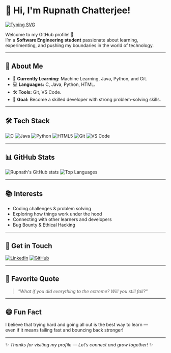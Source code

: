 # 👋 Hi, I'm Rupnath Chatterjee!

[![Typing SVG](https://readme-typing-svg.herokuapp.com?font=Fira+Code&pause=1000&color=36BCF7&width=500&lines=Hi%2C+I'm+Rupnath+Chatterjee!;Software+Engineering+Student;Learning+Machine+Learning+%26+Development;Always+Curious+%26+Exploring+New+Tech)](https://git.io/typing-svg)

Welcome to my GitHub profile! 🚀  
I’m a **Software Engineering student** passionate about learning, experimenting, and pushing my boundaries in the world of technology.

---

## 🚀 About Me
- 🌱 **Currently Learning:** Machine Learning, Java, Python, and Git.
- 💻 **Languages:** C, Java, Python, HTML.
- 🛠 **Tools:** Git, VS Code.
- 🎯 **Goal:** Become a skilled developer with strong problem-solving skills.

---

## 🛠 Tech Stack
![C](https://img.shields.io/badge/C-00599C?style=for-the-badge&logo=c&logoColor=white)
![Java](https://img.shields.io/badge/Java-ED8B00?style=for-the-badge&logo=openjdk&logoColor=white)
![Python](https://img.shields.io/badge/Python-3776AB?style=for-the-badge&logo=python&logoColor=white)
![HTML5](https://img.shields.io/badge/HTML5-E34F26?style=for-the-badge&logo=html5&logoColor=white)
![Git](https://img.shields.io/badge/Git-F05032?style=for-the-badge&logo=git&logoColor=white)
![VS Code](https://img.shields.io/badge/VS%20Code-0078d7?style=for-the-badge&logo=visual-studio-code&logoColor=white)

---

## 📊 GitHub Stats
![Rupnath's GitHub stats](https://github-readme-stats.vercel.app/api?username=rupnath&show_icons=true&theme=tokyonight)
![Top Languages](https://github-readme-stats.vercel.app/api/top-langs/?username=rupnath&layout=compact&theme=tokyonight)

---

## 📚 Interests
- Coding challenges & problem solving
- Exploring how things work under the hood
- Connecting with other learners and developers
- Bug Bounty & Ethical Hacking

---

## 💬 Get in Touch
[![LinkedIn](https://img.shields.io/badge/LinkedIn-0077B5?style=for-the-badge&logo=linkedin&logoColor=white)](https://www.linkedin.com/in/rupnath-chatterjee-hola)
[![GitHub](https://img.shields.io/badge/GitHub-100000?style=for-the-badge&logo=github&logoColor=white)](https://github.com/rupnath)

---

## 📝 Favorite Quote
> *"What if you did everything to the extreme? Will you still fail?"*

---

## 😄 Fun Fact
I believe that trying hard and going all out is the best way to learn —  
even if it means failing fast and bouncing back stronger!

---
✨ _Thanks for visiting my profile — Let’s connect and grow together!_ ✨
